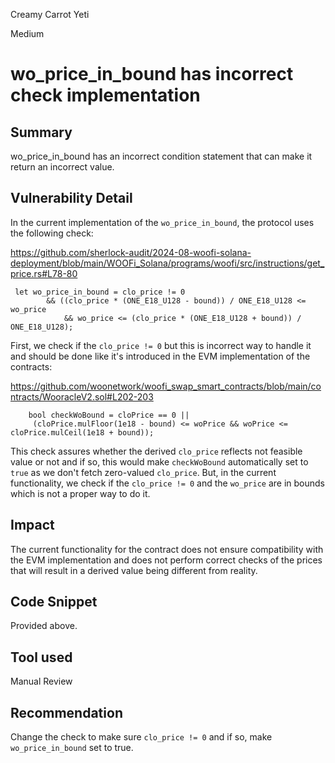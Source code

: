 Creamy Carrot Yeti

Medium

# wo_price_in_bound has incorrect check implementation

## Summary

wo_price_in_bound has an incorrect condition statement that can make it return an incorrect value.

## Vulnerability Detail

In the current implementation of the `wo_price_in_bound`, the protocol uses the following check:

https://github.com/sherlock-audit/2024-08-woofi-solana-deployment/blob/main/WOOFi_Solana/programs/woofi/src/instructions/get_price.rs#L78-80
```solidity
 let wo_price_in_bound = clo_price != 0
        && ((clo_price * (ONE_E18_U128 - bound)) / ONE_E18_U128 <= wo_price
            && wo_price <= (clo_price * (ONE_E18_U128 + bound)) / ONE_E18_U128);
```

First, we check if the `clo_price != 0` but this is incorrect way to handle it and should be done like it's introduced in the EVM implementation of the contracts:

https://github.com/woonetwork/woofi_swap_smart_contracts/blob/main/contracts/WooracleV2.sol#L202-203
```solidity
    bool checkWoBound = cloPrice == 0 ||
     (cloPrice.mulFloor(1e18 - bound) <= woPrice && woPrice <= cloPrice.mulCeil(1e18 + bound));
```

This check assures whether the derived `clo_price` reflects not feasible value or not and if so, this would make `checkWoBound` automatically set to `true` as we don't fetch zero-valued `clo_price`. But, in the current functionality, we check if the `clo_price != 0` and the `wo_price` are in bounds which is not a proper way to do it. 


## Impact

The current functionality for the contract does not ensure compatibility with the EVM implementation and does not perform correct checks of the prices that will result in a derived value being different from reality.

## Code Snippet

Provided above.

## Tool used

Manual Review

## Recommendation

Change the check to make sure `clo_price != 0` and if so, make `wo_price_in_bound` set to true.